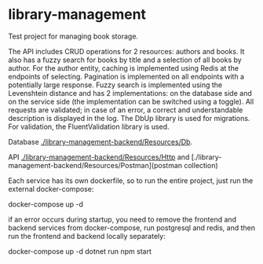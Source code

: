 # library-management

Test project for managing book storage.

The API includes CRUD operations for 2 resources: authors and books. It also has a fuzzy search for books by title and a selection of all books by author. For the author entity, caching is implemented using Redis at the endpoints of selecting. Pagination is implemented on all endpoints with a potentially large response. Fuzzy search is implemented using the Levenshtein distance and has 2 implementations: on the database side and on the service side (the implementation can be switched using a toggle). All requests are validated; in case of an error, a correct and understandable description is displayed in the log. The DbUp library is used for migrations. For validation, the FluentValidation library is used.

Database [./library-management-backend/Resources/Db](schema). 

API [./library-management-backend/Resources/Http](description) and [./library-management-backend/Resources/Postman](postman collection)

Each service has its own dockerfile, so to run the entire project, just run the external docker-compose:

docker-compose up -d

if an error occurs during startup, you need to remove the frontend and backend services from docker-compose, run postgresql and redis, and then run the frontend and backend locally separately:

docker-compose up -d
dotnet run
npm start